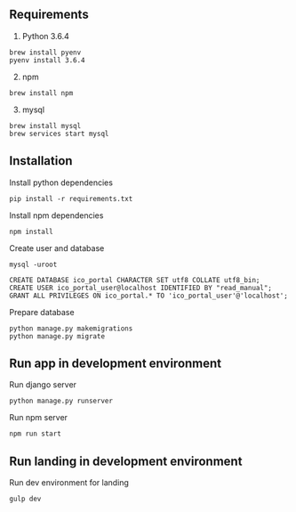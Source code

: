 ## Requirements
1. Python 3.6.4
```
brew install pyenv
pyenv install 3.6.4
```

2. npm
```
brew install npm
```

3. mysql
```
brew install mysql
brew services start mysql
```

## Installation
Install python dependencies
```
pip install -r requirements.txt
```

Install npm dependencies
```
npm install
```

Create user and database
```
mysql -uroot
```
```
CREATE DATABASE ico_portal CHARACTER SET utf8 COLLATE utf8_bin;
CREATE USER ico_portal_user@localhost IDENTIFIED BY "read_manual";
GRANT ALL PRIVILEGES ON ico_portal.* TO 'ico_portal_user'@'localhost';
```

Prepare database
```
python manage.py makemigrations
python manage.py migrate
```

## Run app in development environment

Run django server
```
python manage.py runserver
```

Run npm server
```
npm run start
```

## Run landing in development environment

Run dev environment for landing
```
gulp dev
